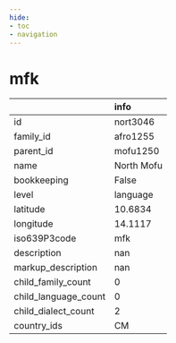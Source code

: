 ```yaml
---
hide:
- toc
- navigation
---
```

# mfk
|                      | info       |
|:---------------------|:-----------|
| id                   | nort3046   |
| family_id            | afro1255   |
| parent_id            | mofu1250   |
| name                 | North Mofu |
| bookkeeping          | False      |
| level                | language   |
| latitude             | 10.6834    |
| longitude            | 14.1117    |
| iso639P3code         | mfk        |
| description          | nan        |
| markup_description   | nan        |
| child_family_count   | 0          |
| child_language_count | 0          |
| child_dialect_count  | 2          |
| country_ids          | CM         |